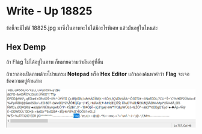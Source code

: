 # Write - Up 18825

ข้อนี้จะมีไฟล์ 18825.jpg มาซึ่งในภาพจะไม่ได้มีอะไรพิเศษ แล้วมันอยู่ในไหนล่ะ

## Hex Demp

ถ้า Flag ไม่ได้อยู่ในภาพ ก็หมายความว่ามันอยู่ที่อื่น

ถ้าเราลองเปิดภาพด้วยโปรแกรม **Notepad** หรือ **Hex Editor** แล้วลองค้นหาคำว่า **Flag** จะเจอข้อความอยู่ด้านล่าง

![](./18825_clue1.PNG)

